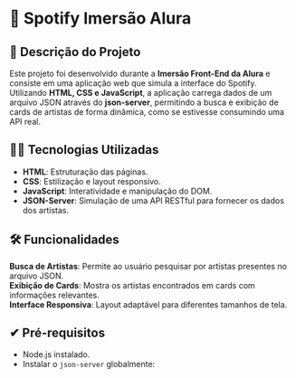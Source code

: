 # 🎵 Spotify Imersão Alura  

## 📌 Descrição do Projeto  
Este projeto foi desenvolvido durante a **Imersão Front-End da Alura** e consiste em uma aplicação web que simula a interface do Spotify. Utilizando **HTML, CSS e JavaScript**, a aplicação carrega dados de um arquivo JSON através do **json-server**, permitindo a busca e exibição de cards de artistas de forma dinâmica, como se estivesse consumindo uma API real.  

## 👨‍💻 Tecnologias Utilizadas  

- **HTML**: Estruturação das páginas.  
- **CSS**: Estilização e layout responsivo.  
- **JavaScript**: Interatividade e manipulação do DOM.  
- **JSON-Server**: Simulação de uma API RESTful para fornecer os dados dos artistas.  

## 🛠️ Funcionalidades  

**Busca de Artistas**: Permite ao usuário pesquisar por artistas presentes no arquivo JSON.  
**Exibição de Cards**: Mostra os artistas encontrados em cards com informações relevantes.  
**Interface Responsiva**: Layout adaptável para diferentes tamanhos de tela.

## ✔ Pré-requisitos
- Node.js instalado.
- Instalar o `json-server` globalmente:
